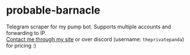 # probable-barnacle

Telegram scraper for my pump bot. Supports multiple accounts and forwarding to IP.  
[Contact me through my site](https://privatepanda.co/#contact) or over discord (username: `theprivatepanda`) for pricing :)

